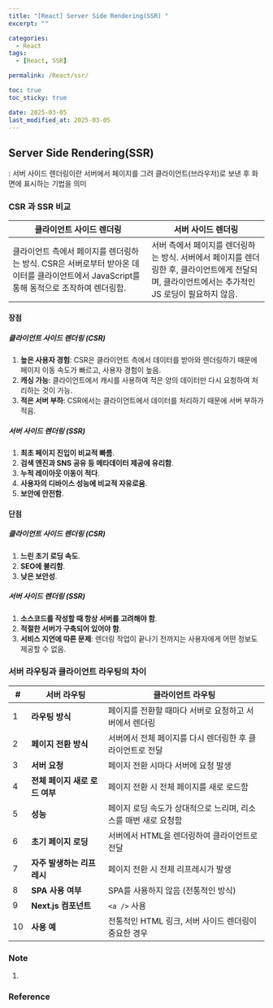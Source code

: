 ```yaml
---
title: "[React] Server Side Rendering(SSR) "
excerpt: ""

categories:
  - React
tags:
  - [React, SSR]

permalink: /React/ssr/

toc: true
toc_sticky: true

date: 2025-03-05
last_modified_at: 2025-03-05
---
```


## Server Side Rendering(SSR)
: 서버 사이드 렌더링이란 서버에서 페이지를 그려 클라이언트(브라우저)로 보낸 후 화면에 표시하는 기법을 의미

### CSR 과 SSR 비교
| 클라이언트 사이드 렌더링 | 서버 사이드 렌더링 |
|----------------------|----------------------|
| 클라이언트 측에서 페이지를 렌더링하는 방식. CSR은 서버로부터 받아온 데이터를 클라이언트에서 JavaScript를 통해 동적으로 조작하여 렌더링함. | 서버 측에서 페이지를 렌더링하는 방식. 서버에서 페이지를 렌더링한 후, 클라이언트에게 전달되며, 클라이언트에서는 추가적인 JS 로딩이 필요하지 않음. |

#### 장점
##### 클라이언트 사이드 렌더링 (CSR)
1. **높은 사용자 경험**: CSR은 클라이언트 측에서 데이터를 받아와 렌더링하기 때문에 페이지 이동 속도가 빠르고, 사용자 경험이 높음.
2. **캐싱 가능**: 클라이언트에서 캐시를 사용하여 적은 양의 데이터만 다시 요청하여 처리하는 것이 가능.
3. **적은 서버 부하**: CSR에서는 클라이언트에서 데이터를 처리하기 때문에 서버 부하가 적음.

##### 서버 사이드 렌더링 (SSR)
1. **최초 페이지 진입이 비교적 빠름**.
2. **검색 엔진과 SNS 공유 등 메타데이터 제공에 유리함**.
3. **누적 레이아웃 이동이 적다**.
4. **사용자의 디바이스 성능에 비교적 자유로움**.
5. **보안에 안전함**.

#### 단점
##### 클라이언트 사이드 렌더링 (CSR)
1. **느린 초기 로딩 속도**.
2. **SEO에 불리함**.
3. **낮은 보안성**.

##### 서버 사이드 렌더링 (SSR)
1. **소스코드를 작성할 때 항상 서버를 고려해야 함**.
2. **적절한 서버가 구축되어 있어야 함**.
3. **서비스 지연에 따른 문제**: 렌더링 작업이 끝나기 전까지는 사용자에게 어떤 정보도 제공할 수 없음.

### 서버 라우팅과 클라이언트 라우팅의 차이
| #  | 서버 라우팅 | 클라이언트 라우팅 |
|----|------------|----------------|
| 1  | **라우팅 방식** | 페이지를 전환할 때마다 서버로 요청하고 서버에서 렌더링 | 페이지를 클라이언트에서 처리하고 필요한 부분만 업데이트 |
| 2  | **페이지 전환 방식** | 서버에서 전체 페이지를 다시 렌더링한 후 클라이언트로 전달 | 클라이언트에서 자바스크립트를 통해 동적으로 콘텐츠 교체 |
| 3  | **서버 요청** | 페이지 전환 시마다 서버에 요청 발생 | 초기 페이지 로딩 후, 서버 요청 없이 클라이언트에서만 처리 |
| 4  | **전체 페이지 새로 로드 여부** | 페이지 전환 시 전체 페이지를 새로 로드함 | 페이지 전환 시 전체 페이지가 새로 로드되지 않음 |
| 5  | **성능** | 페이지 로딩 속도가 상대적으로 느리며, 리소스를 매번 새로 요청함 | 빠르고 부드러운 페이지 전환, 자원 소모를 최소화 |
| 6  | **초기 페이지 로딩** | 서버에서 HTML을 렌더링하여 클라이언트로 전달 | 클라이언트에서 자바스크립트로 페이지를 로드하고 렌더링 |
| 7  | **자주 발생하는 리프레시** | 페이지 전환 시 전체 리프레시가 발생 | 페이지 전환 시 리프레시 없이, 클라이언트에서 자연스럽게 라우팅 |
| 8  | **SPA 사용 여부** | SPA를 사용하지 않음 (전통적인 방식) | SPA 방식, 전체 페이지 새로 로드되지 않음 |
| 9  | **Next.js 컴포넌트** | `<a />` 사용 | `<Link />` 사용 |
| 10 | **사용 예** | 전통적인 HTML 링크, 서버 사이드 렌더링이 중요한 경우 | SPA 특성상 빠른 페이지 전환이 필요한 경우 |


### Note
1. 

### Reference

